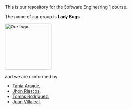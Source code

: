 This is our repository for the Software Engineering 1 course. 

The name of our group is **Lady Bugs**

<img style="display:flex; justify-content:center;" src="https://i.ibb.co/7x9G6cHC/Bugg-1.webp" alt="Our logo" width="150" height="150">

and we are conformed by

- [Tania Araque](),
- [Jhon Riascos](https://github.com/Amicitashi),
- [Tomas Rodríguez](https://github.com/trodrigueza),
- [Juan Villareal](https://github.com/Juanangara).

